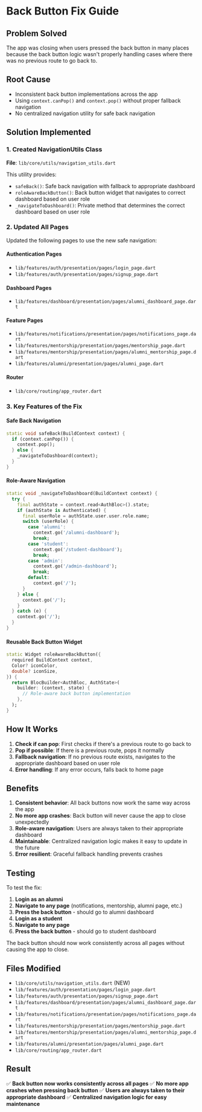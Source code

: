 # Back Button Fix Guide

## Problem Solved
The app was closing when users pressed the back button in many places because the back button logic wasn't properly handling cases where there was no previous route to go back to.

## Root Cause
- Inconsistent back button implementations across the app
- Using `context.canPop()` and `context.pop()` without proper fallback navigation
- No centralized navigation utility for safe back navigation

## Solution Implemented

### 1. Created NavigationUtils Class
**File**: `lib/core/utils/navigation_utils.dart`

This utility provides:
- `safeBack()`: Safe back navigation with fallback to appropriate dashboard
- `roleAwareBackButton()`: Back button widget that navigates to correct dashboard based on user role
- `_navigateToDashboard()`: Private method that determines the correct dashboard based on user role

### 2. Updated All Pages
Updated the following pages to use the new safe navigation:

#### Authentication Pages
- `lib/features/auth/presentation/pages/login_page.dart`
- `lib/features/auth/presentation/pages/signup_page.dart`

#### Dashboard Pages
- `lib/features/dashboard/presentation/pages/alumni_dashboard_page.dart`

#### Feature Pages
- `lib/features/notifications/presentation/pages/notifications_page.dart`
- `lib/features/mentorship/presentation/pages/mentorship_page.dart`
- `lib/features/mentorship/presentation/pages/alumni_mentorship_page.dart`
- `lib/features/alumni/presentation/pages/alumni_page.dart`

#### Router
- `lib/core/routing/app_router.dart`

### 3. Key Features of the Fix

#### Safe Back Navigation
```dart
static void safeBack(BuildContext context) {
  if (context.canPop()) {
    context.pop();
  } else {
    _navigateToDashboard(context);
  }
}
```

#### Role-Aware Navigation
```dart
static void _navigateToDashboard(BuildContext context) {
  try {
    final authState = context.read<AuthBloc>().state;
    if (authState is Authenticated) {
      final userRole = authState.user.user.role.name;
      switch (userRole) {
        case 'alumni':
          context.go('/alumni-dashboard');
          break;
        case 'student':
          context.go('/student-dashboard');
          break;
        case 'admin':
          context.go('/admin-dashboard');
          break;
        default:
          context.go('/');
      }
    } else {
      context.go('/');
    }
  } catch (e) {
    context.go('/');
  }
}
```

#### Reusable Back Button Widget
```dart
static Widget roleAwareBackButton({
  required BuildContext context,
  Color? iconColor,
  double? iconSize,
}) {
  return BlocBuilder<AuthBloc, AuthState>(
    builder: (context, state) {
      // Role-aware back button implementation
    },
  );
}
```

## How It Works

1. **Check if can pop**: First checks if there's a previous route to go back to
2. **Pop if possible**: If there is a previous route, pops it normally
3. **Fallback navigation**: If no previous route exists, navigates to the appropriate dashboard based on user role
4. **Error handling**: If any error occurs, falls back to home page

## Benefits

1. **Consistent behavior**: All back buttons now work the same way across the app
2. **No more app crashes**: Back button will never cause the app to close unexpectedly
3. **Role-aware navigation**: Users are always taken to their appropriate dashboard
4. **Maintainable**: Centralized navigation logic makes it easy to update in the future
5. **Error resilient**: Graceful fallback handling prevents crashes

## Testing

To test the fix:

1. **Login as an alumni**
2. **Navigate to any page** (notifications, mentorship, alumni page, etc.)
3. **Press the back button** - should go to alumni dashboard
4. **Login as a student**
5. **Navigate to any page**
6. **Press the back button** - should go to student dashboard

The back button should now work consistently across all pages without causing the app to close.

## Files Modified

- `lib/core/utils/navigation_utils.dart` (NEW)
- `lib/features/auth/presentation/pages/login_page.dart`
- `lib/features/auth/presentation/pages/signup_page.dart`
- `lib/features/dashboard/presentation/pages/alumni_dashboard_page.dart`
- `lib/features/notifications/presentation/pages/notifications_page.dart`
- `lib/features/mentorship/presentation/pages/mentorship_page.dart`
- `lib/features/mentorship/presentation/pages/alumni_mentorship_page.dart`
- `lib/features/alumni/presentation/pages/alumni_page.dart`
- `lib/core/routing/app_router.dart`

## Result

✅ **Back button now works consistently across all pages**
✅ **No more app crashes when pressing back button**
✅ **Users are always taken to their appropriate dashboard**
✅ **Centralized navigation logic for easy maintenance**
